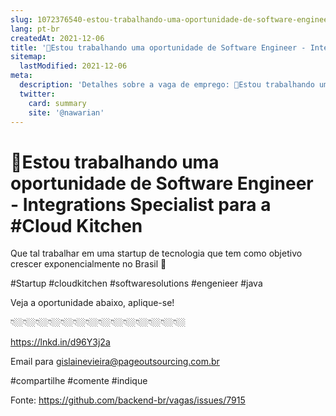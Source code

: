 ```yaml
---
slug: 1072376540-estou-trabalhando-uma-oportunidade-de-software-engineer-integrations-specialist-para-a-cloud-kitchen
lang: pt-br
createdAt: 2021-12-06
title: '🎯Estou trabalhando uma oportunidade de Software Engineer - Integrations Specialist para a #Cloud Kitchen - Vaga de Emprego'
sitemap:
  lastModified: 2021-12-06
meta:
  description: 'Detalhes sobre a vaga de emprego: 🎯Estou trabalhando uma oportunidade de Software Engineer - Integrations Specialist para a #Cloud Kitchen'
  twitter:
    card: summary
    site: '@nawarian'
---
```


# 🎯Estou trabalhando uma oportunidade de Software Engineer - Integrations Specialist para a #Cloud Kitchen

Que tal trabalhar em uma startup de tecnologia que tem como objetivo crescer exponencialmente no Brasil 🚀

#Startup #cloudkitchen #softwaresolutions #engenieer #java 

Veja a oportunidade abaixo, aplique-se!

👇🏼👇🏼👇🏼👇🏼👇🏼👇🏼👇🏼👇🏼👇🏼👇🏼👇🏼👇🏼👇🏼👇🏼

https://lnkd.in/d96Y3j2a

Email para gislainevieira@pageoutsourcing.com.br

#compartilhe #comente #indique

Fonte: https://github.com/backend-br/vagas/issues/7915